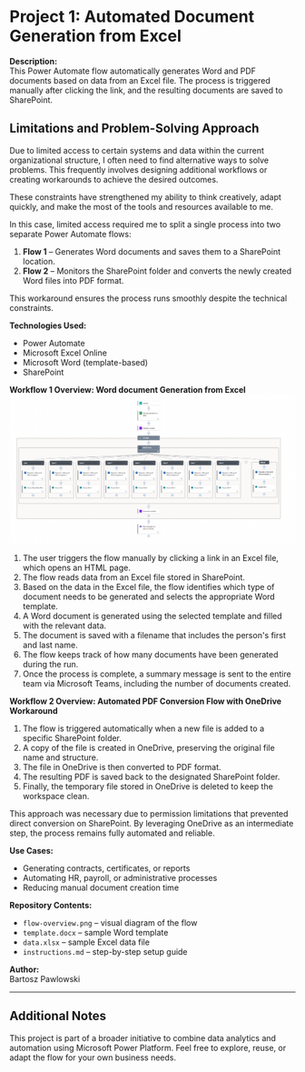 # Project 1: Automated Document Generation from Excel

**Description:**  
This Power Automate flow automatically generates Word and PDF documents based on data from an Excel file. The process is triggered manually after clicking the link, and the resulting documents are saved to SharePoint.

## Limitations and Problem-Solving Approach

Due to limited access to certain systems and data within the current organizational structure, I often need to find alternative ways to solve problems. This frequently involves designing additional workflows or creating workarounds to achieve the desired outcomes.

These constraints have strengthened my ability to think creatively, adapt quickly, and make the most of the tools and resources available to me.

In this case, limited access required me to split a single process into two separate Power Automate flows:

1. **Flow 1** – Generates Word documents and saves them to a SharePoint location.
2. **Flow 2** – Monitors the SharePoint folder and converts the newly created Word files into PDF format.

This workaround ensures the process runs smoothly despite the technical constraints.


**Technologies Used:**  
- Power Automate  
- Microsoft Excel Online  
- Microsoft Word (template-based)  
- SharePoint  

**Workflow 1 Overview: Word document Generation from Excel**  
![Workflow 1 Overview](flow-overview.png)
1. The user triggers the flow manually by clicking a link in an Excel file, which opens an HTML page.
2. The flow reads data from an Excel file stored in SharePoint.
3. Based on the data in the Excel file, the flow identifies which type of document needs to be generated and selects the appropriate Word template.
4. A Word document is generated using the selected template and filled with the relevant data.
5. The document is saved with a filename that includes the person's first and last name.
6. The flow keeps track of how many documents have been generated during the run.
7. Once the process is complete, a summary message is sent to the entire team via Microsoft Teams, including the number of documents created.

**Workflow 2 Overview: Automated PDF Conversion Flow with OneDrive Workaround**

1. The flow is triggered automatically when a new file is added to a specific SharePoint folder.
2. A copy of the file is created in OneDrive, preserving the original file name and structure.
3. The file in OneDrive is then converted to PDF format.
4. The resulting PDF is saved back to the designated SharePoint folder.
5. Finally, the temporary file stored in OneDrive is deleted to keep the workspace clean.

This approach was necessary due to permission limitations that prevented direct conversion on SharePoint. By leveraging OneDrive as an intermediate step, the process remains fully automated and reliable.

**Use Cases:**  
- Generating contracts, certificates, or reports  
- Automating HR, payroll, or administrative processes  
- Reducing manual document creation time
  
**Repository Contents:**  
- `flow-overview.png` – visual diagram of the flow  
- `template.docx` – sample Word template  
- `data.xlsx` – sample Excel data file  
- `instructions.md` – step-by-step setup guide

**Author:**  
Bartosz Pawlowski

---

## Additional Notes

This project is part of a broader initiative to combine data analytics and automation using Microsoft Power Platform. Feel free to explore, reuse, or adapt the flow for your own business needs.
